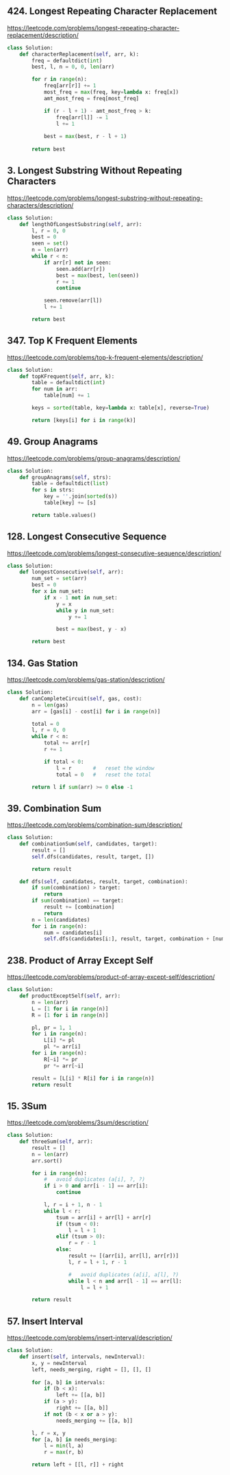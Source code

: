 
## 424. Longest Repeating Character Replacement
https://leetcode.com/problems/longest-repeating-character-replacement/description/

```py
class Solution:
	def characterReplacement(self, arr, k):
		freq = defaultdict(int)
		best, l, n = 0, 0, len(arr)

		for r in range(n):
			freq[arr[r]] += 1
			most_freq = max(freq, key=lambda x: freq[x])
			amt_most_freq = freq[most_freq]

			if (r - l + 1) - amt_most_freq > k:
				freq[arr[l]] -= 1
				l += 1
			
			best = max(best, r - l + 1)
		
		return best
```

## 3. Longest Substring Without Repeating Characters
https://leetcode.com/problems/longest-substring-without-repeating-characters/description/

```py
class Solution:
	def lengthOfLongestSubstring(self, arr):
		l, r = 0, 0
		best = 0
		seen = set()
		n = len(arr)
		while r < n:
			if arr[r] not in seen:
				seen.add(arr[r])
				best = max(best, len(seen))
				r += 1
				continue

			seen.remove(arr[l])
			l += 1

		return best
```

## 347. Top K Frequent Elements
https://leetcode.com/problems/top-k-frequent-elements/description/

```py
class Solution:
	def topKFrequent(self, arr, k):
		table = defaultdict(int)
		for num in arr:
			table[num] += 1

		keys = sorted(table, key=lambda x: table[x], reverse=True)

		return [keys[i] for i in range(k)]
```

## 49. Group Anagrams
https://leetcode.com/problems/group-anagrams/description/

```py
class Solution:
	def groupAnagrams(self, strs):
		table = defaultdict(list)
		for s in strs:
			key = ''.join(sorted(s))
			table[key] += [s]

		return table.values()
```

## 128. Longest Consecutive Sequence
https://leetcode.com/problems/longest-consecutive-sequence/description/

```py
class Solution:
	def longestConsecutive(self, arr):
		num_set = set(arr)
		best = 0
		for x in num_set:
			if x - 1 not in num_set:
				y = x
				while y in num_set:
					y += 1

				best = max(best, y - x)

		return best
```

## 134. Gas Station
https://leetcode.com/problems/gas-station/description/

```py
class Solution:
	def canCompleteCircuit(self, gas, cost):
		n = len(gas)
		arr = [gas[i] - cost[i] for i in range(n)]

		total = 0
		l, r = 0, 0
		while r < n:
			total += arr[r]
			r += 1

			if total < 0:
				l = r		#	reset the window
				total = 0	#	reset the total

		return l if sum(arr) >= 0 else -1
```


## 39. Combination Sum
https://leetcode.com/problems/combination-sum/description/

```py
class Solution:
	def combinationSum(self, candidates, target):
		result = []
		self.dfs(candidates, result, target, [])

		return result

	def dfs(self, candidates, result, target, combination):
		if sum(combination) > target:
			return
		if sum(combination) == target:
			result += [combination]
			return
		n = len(candidates)
		for i in range(n):
			num = candidates[i]
			self.dfs(candidates[i:], result, target, combination + [num])
```

## 238. Product of Array Except Self
https://leetcode.com/problems/product-of-array-except-self/description/

```py
class Solution:
	def productExceptSelf(self, arr):
		n = len(arr)
		L = [1 for i in range(n)]
		R = [1 for i in range(n)]

		pl, pr = 1, 1
		for i in range(n):
			L[i] *= pl
			pl *= arr[i]
		for i in range(n):
			R[~i] *= pr
			pr *= arr[~i]

		result = [L[i] * R[i] for i in range(n)]
		return result
```

## 15. 3Sum
https://leetcode.com/problems/3sum/description/
```py
class Solution:
	def threeSum(self, arr):
		result = []
		n = len(arr)
		arr.sort()

		for i in range(n):
			#	avoid duplicates (a[i], ?, ?)
			if i > 0 and arr[i - 1] == arr[i]:
				continue

			l, r = i + 1, n - 1
			while l < r:
				tsum = arr[i] + arr[l] + arr[r]
				if (tsum < 0):
					l = l + 1
				elif (tsum > 0):
					r = r - 1
				else:
					result += [(arr[i], arr[l], arr[r])]
					l, r = l + 1, r - 1

					#	avoid duplicates (a[i], a[l], ?)
					while l < n and arr[l - 1] == arr[l]:
						l = l + 1

		return result
```

## 57. Insert Interval
https://leetcode.com/problems/insert-interval/description/

```py
class Solution:
	def insert(self, intervals, newInterval):
		x, y = newInterval
		left, needs_merging, right = [], [], []
        
		for [a, b] in intervals:
			if (b < x):
				left += [[a, b]]
			if (a > y):
				right += [[a, b]]
			if not (b < x or a > y):
				needs_merging += [[a, b]]

		l, r = x, y
		for [a, b] in needs_merging:
			l = min(l, a)
			r = max(r, b)

		return left + [[l, r]] + right
```
